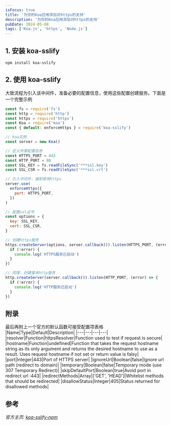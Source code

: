 ```yaml
---
isFocus: true
title: '为你的Koa应用添加对https的支持'
description: '为你的Koa应用添加对https的支持'
pubDate: 2024-05-08
tags: ['Koa.js', 'https', 'Node.js']
---
```


## 1. 安装 koa-sslify

```shell
npm install koa-sslify
```

## 2. 使用 koa-sslify

大致流程为引入该中间件，准备必要的配置信息，使用这些配置创建服务。下面是一个完整示例

```javascript
const fs = require('fs')
const http = require('http')
const https = require('https')
const Koa = require('koa')
const { default: enforceHttps } = require('koa-sslify')

// koa实例
const server = new Koa()

// 定义所需配置信息
const HTTPS_PORT = 443
const HTTP_PORT = 80
const SSL_KEY = fs.readFileSync('***ssl.key')
const SSL_CSR = fs.readFileSync('***ssl.crt')

// 引入中间件，强制使用https
server.use(
  enforceHttps({
    port: HTTPS_PORT,
  })
)

// 配置ssl证书
const options = {
  key: SSL_KEY,
  cert: SSL_CSR,
}

// 创建https服务
https.createServer(options, server.callback()).listen(HTTPS_PORT, (error) => {
  if (!error) {
    console.log('HTTPS服务已启动')
  }
})

// 同理，创建基本http服务
http.createServer(server.callback()).listen(HTTP_PORT, (error) => {
  if (!error) {
    console.log('HTTP服务已启动')
  }
})
```

## 附录

最后再附上一个官方的默认函数可接受配置项表格
|Name|Type|Default|Description|
|---|---|---|---|
|resolver|Function|httpsResolver|Function used to test if request is secure|
|hostname|Function|undefined|Function that takes the request hostname string as its only argument and returns the desired hostname to use as a result. Uses request hostname if not set or return value is falsy|
|port|Integer|443|Port of HTTPS server|
|ignoreUrl|Boolean|false|Ignore url path (redirect to domain)|
|temporary|Boolean|false|Temporary mode (use 307 Temporary Redirect)|
|skipDefaultPort|Boolean|true|Avoid port in redirect url :443|
|redirectMethods|Array|['GET', 'HEAD']|Whitelist methods that should be redirected|
|disallowStatus|Integer|405|Status returned for disallowed methods|

## 参考

_官方主页: [koa-sslify-npm](https://www.npmjs.com/package/koa-sslify)_
